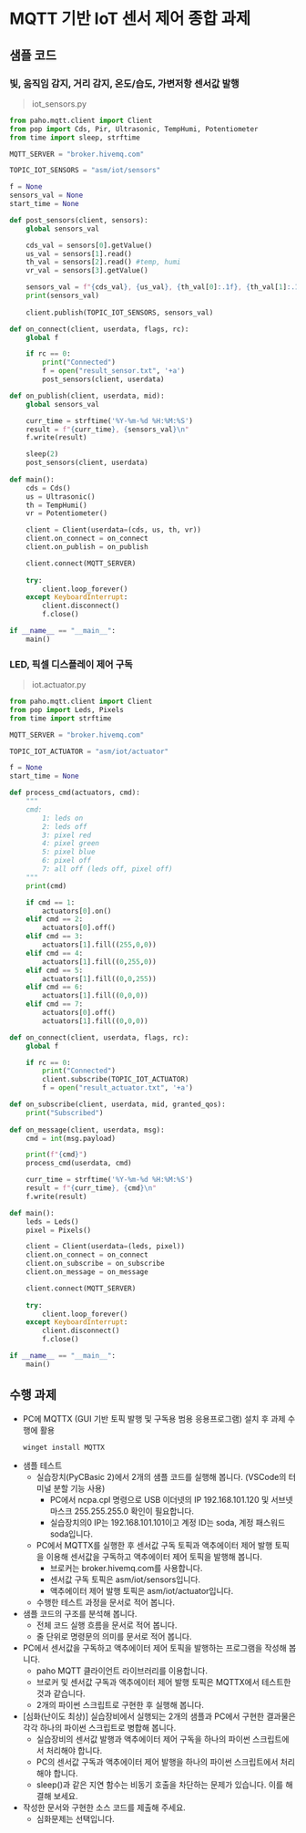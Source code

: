 # MQTT 기반 IoT 센서 제어 종합 과제

## 샘플 코드
### 빛, 움직임 감지, 거리 감지, 온도/습도, 가변저항 센서값 발행
> iot_sensors.py

```python
from paho.mqtt.client import Client
from pop import Cds, Pir, Ultrasonic, TempHumi, Potentiometer
from time import sleep, strftime

MQTT_SERVER = "broker.hivemq.com"

TOPIC_IOT_SENSORS = "asm/iot/sensors"

f = None
sensors_val = None
start_time = None

def post_sensors(client, sensors):
    global sensors_val

    cds_val = sensors[0].getValue()
    us_val = sensors[1].read()
    th_val = sensors[2].read() #temp, humi
    vr_val = sensors[3].getValue()

    sensors_val = f"{cds_val}, {us_val}, {th_val[0]:.1f}, {th_val[1]:.1f}, {vr_val}"
    print(sensors_val)
    
    client.publish(TOPIC_IOT_SENSORS, sensors_val)

def on_connect(client, userdata, flags, rc):
    global f

    if rc == 0:
        print("Connected")
        f = open("result_sensor.txt", '+a')
        post_sensors(client, userdata)

def on_publish(client, userdata, mid):
    global sensors_val

    curr_time = strftime('%Y-%m-%d %H:%M:%S')
    result = f"{curr_time}, {sensors_val}\n"
    f.write(result)

    sleep(2)
    post_sensors(client, userdata)
    
def main():
    cds = Cds()
    us = Ultrasonic()
    th = TempHumi()
    vr = Potentiometer()

    client = Client(userdata=(cds, us, th, vr))
    client.on_connect = on_connect
    client.on_publish = on_publish

    client.connect(MQTT_SERVER)
    
    try:
        client.loop_forever()
    except KeyboardInterrupt:
        client.disconnect()
        f.close()

if __name__ == "__main__":
    main()
```

### LED, 픽셀 디스플레이 제어 구독
> iot.actuator.py
```python
from paho.mqtt.client import Client
from pop import Leds, Pixels
from time import strftime

MQTT_SERVER = "broker.hivemq.com"

TOPIC_IOT_ACTUATOR = "asm/iot/actuator" 

f = None
start_time = None

def process_cmd(actuators, cmd):
    """
    cmd:
        1: leds on
        2: leds off
        3: pixel red
        4: pixel green
        5: pixel blue
        6: pixel off
        7: all off (leds off, pixel off)
    """
    print(cmd)

    if cmd == 1:
        actuators[0].on()    
    elif cmd == 2:
        actuators[0].off()
    elif cmd == 3:
        actuators[1].fill((255,0,0))
    elif cmd == 4:
        actuators[1].fill((0,255,0))
    elif cmd == 5:
        actuators[1].fill((0,0,255))
    elif cmd == 6:
        actuators[1].fill((0,0,0))
    elif cmd == 7:
        actuators[0].off()    
        actuators[1].fill((0,0,0))

def on_connect(client, userdata, flags, rc):
    global f

    if rc == 0:
        print("Connected")
        client.subscribe(TOPIC_IOT_ACTUATOR)
        f = open("result_actuator.txt", '+a')

def on_subscribe(client, userdata, mid, granted_qos):
    print("Subscribed")
    
def on_message(client, userdata, msg):
    cmd = int(msg.payload)

    print(f"{cmd}")
    process_cmd(userdata, cmd)

    curr_time = strftime('%Y-%m-%d %H:%M:%S')
    result = f"{curr_time}, {cmd}\n"
    f.write(result)

def main():
    leds = Leds()
    pixel = Pixels()

    client = Client(userdata=(leds, pixel))
    client.on_connect = on_connect
    client.on_subscribe = on_subscribe
    client.on_message = on_message

    client.connect(MQTT_SERVER)
    
    try:
        client.loop_forever()
    except KeyboardInterrupt:
        client.disconnect()
        f.close()

if __name__ == "__main__":
    main()
```

## 수행 과제
- PC에 MQTTX (GUI 기반 토픽 발행 및 구독용 범용 응용프로그램) 설치 후 과제 수행에 활용
  ```sh
  winget install MQTTX
  ```
- 샘플 테스트
  - 실습장치(PyCBasic 2)에서 2개의 샘플 코드를 실행해 봅니다. (VSCode의 터미널 분할 기능 사용)
    - PC에서 ncpa.cpl 명령으로 USB 이더넷의 IP 192.168.101.120 및 서브넷마스크 255.255.255.0 확인이 필요합니다.   
    - 실습장치의0 IP는 192.168.101.101이고 계정 ID는 soda, 계정 패스워드 soda입니다.
  - PC에서 MQTTX를 실행한 후 센서값 구독 토픽과 액추에이터 제어 발행 토픽을 이용해 센서값을 구독하고 액추에이터 제어 토픽을 발행해 봅니다.
    - 브로커는 broker.hivemq.com를 사용합니다.
    - 센서값 구독 토픽은 asm/iot/sensors입니다.
    - 액추에이터 제어 발행 토픽은 asm/iot/actuator입니다.
  - 수행한 테스트 과정을 문서로 적어 봅니다.
- 샘플 코드의 구조를 분석해 봅니다.
  - 전체 코드 실행 흐름을 문서로 적어 봅니다.
  - 줄 단위로 명령문의 의미를 문서로 적어 봅니다.
- PC에서 센서값을 구독하고 액추에이터 제어 토픽을 발행하는 프로그램을 작성해 봅니다.
  - paho MQTT 클라이언트 라이브러리를 이용합니다.
  - 브로커 및 센서값 구독과 액추에이터 제어 발행 토픽은 MQTTX에서 테스트한 것과 같습니다.
  - 2개의 파이썬 스크립트로 구현한 후 실행해 봅니다.
- [심화(난이도 최상)] 실습장비에서 실행되는 2개의 샘플과 PC에서 구현한 결과물은 각각 하나의 파이썬 스크립트로 병합해 봅니다.
  - 실습장비의 센서값 발행과 액추에이터 제어 구독을 하나의 파이썬 스크립트에서 처리해야 합니다.
  - PC의 센서값 구독과 액추에이터 제어 발행을 하나의 파이썬 스크립트에서 처리해야 합니다.
  - sleep()과 같은 지연 함수는 비동기 호출을 차단하는 문제가 있습니다. 이를 해결해 보세요.  
- 작성한 문서와 구현한 소스 코드를 제출해 주세요.
  - 심화문제는 선택입니다. 
